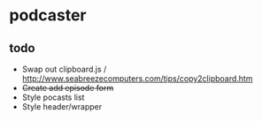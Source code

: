 # podcaster

## todo
* Swap out clipboard.js / http://www.seabreezecomputers.com/tips/copy2clipboard.htm
* ~~Create add episode form~~
* Style pocasts list
* Style header/wrapper
